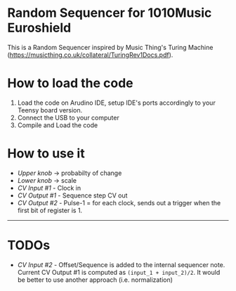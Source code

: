 # Random Sequencer for 1010Music Euroshield
This is a Random Sequencer inspired by Music Thing's Turing Machine (https://musicthing.co.uk/collateral/TuringRev1Docs.pdf). 

# How to load the code
1. Load the code on Arudino IDE, setup IDE's ports accordingly to your Teensy board version.
2. Connect the USB to your computer
3. Compile and Load the code

# How to use it
- *Upper knob* -> probabilty of change
- *Lower knob* -> scale
- *CV Input #1* - Clock in
- *CV Output #1* - Sequence step CV out
- *CV Output #2* - Pulse-1 = for each clock, sends out a trigger when the first bit of register is 1.

------------------

# TODOs
- *CV Input #2* - Offset/Sequence is added to the internal sequencer note. Current CV Output #1 is computed as `(input_1 + input_2)/2`. It would be better to use another approach (i.e. normalization)
